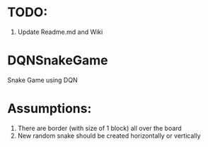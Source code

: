 # TODO:
1. Update Readme.md and Wiki

# DQNSnakeGame
Snake Game using DQN

# Assumptions:
1. There are border (with size of 1 block) all over the board
2. New random snake should be created horizontally or vertically
